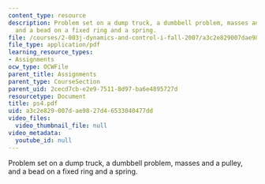 ```yaml
---
content_type: resource
description: Problem set on a dump truck, a dumbbell problem, masses and a pulley,
  and a bead on a fixed ring and a spring.
file: /courses/2-003j-dynamics-and-control-i-fall-2007/a3c2e829007dae9827d46533040477dd_ps4.pdf
file_type: application/pdf
learning_resource_types:
- Assignments
ocw_type: OCWFile
parent_title: Assignments
parent_type: CourseSection
parent_uid: 2cecd7cb-e2e9-7511-8d97-ba6e4895727d
resourcetype: Document
title: ps4.pdf
uid: a3c2e829-007d-ae98-27d4-6533040477dd
video_files:
  video_thumbnail_file: null
video_metadata:
  youtube_id: null
---
```

Problem set on a dump truck, a dumbbell problem, masses and a pulley, and a bead on a fixed ring and a spring.

